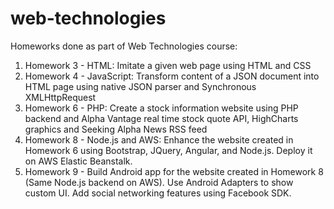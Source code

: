 # web-technologies
Homeworks done as part of Web Technologies course:

1. Homework 3 - HTML: Imitate a given web page using HTML and CSS
2. Homework 4 - JavaScript: Transform content of a JSON document into HTML page using native JSON parser and Synchronous XMLHttpRequest
3. Homework 6 - PHP: Create a stock information website using PHP backend and Alpha Vantage real time stock quote API, HighCharts graphics and Seeking Alpha News RSS feed
4. Homework 8 - Node.js and AWS: Enhance the website created in Homework 6 using Bootstrap, JQuery, Angular, and Node.js. Deploy it on AWS Elastic Beanstalk.
5. Homework 9 - Build Android app for the website created in Homework 8 (Same Node.js backend on AWS). Use Android Adapters to show custom UI. Add social networking features using Facebook SDK.
